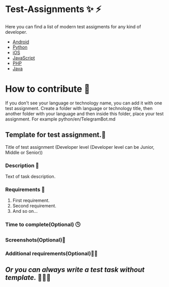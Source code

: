 # Test-Assignments ✨ ⚡️
Here you can find a list of modern test assigments for any kind of developer.

- [Android](https://github.com/Devit951/Test-Assignments/tree/master/android/)
- [Python](https://github.com/Devit951/Test-Assignments/tree/master/python/)
- [iOS](https://github.com/Devit951/Test-Assignments/tree/master/iOS/)
- [JavaScript](https://github.com/Devit951/Test-Assignments/tree/master/javascript/)
- [PHP](https://github.com/Devit951/Test-Assignments/tree/master/PHP/)
- [Java](https://github.com/Devit951/Test-Assignments/tree/master/java/)

# How to contribute 🔫

If you don't see your language or technology name, you can add it with one test assignment.
Create a folder with language or technology title, then another folder with your language and then inside this folder, place your test assignment. For example python/en/TelegramBot.md

## Template for test assignment.📃
Title of test assignment (Developer level (Developer level can be Junior, Middle or Senior))

### Description 📑
Text of task description.

### Requirements 📄
1. First requirement.
1. Second requirement.
1. And so on...

### Time to complete(Optional) 🕓 


### Screenshots(Optional)📱


### Additional requirements(Optional)✍🏻

## _**Or you can always write a test task without template.**_ 🧠🧠🧠
